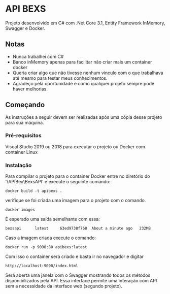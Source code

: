 # API BEXS

Projeto desenvolvido em C# com .Net Core 3.1, Entity Framework InMemory, Swagger e Docker.

## Notas

* Nunca trabalhei com C#
* Banco inMemory apenas para facilitar não criar mais um container docker
* Queria criar algo que não tivesse nenhum vínculo com o que trabalhava até mesmo para testar meus conhecimentos.
* Agradeço pela oportunidade e como qualquer projeto sempre pode haver melhorias.

## Começando

As instruções a seguir devem ser realizadas após uma cópia desse projeto para sua máquina.

### Pré-requisitos

Visual Studio 2019 ou 2018 para executar o projeto ou Docker com container Linux

### Instalação

Para compilar o projeto para o container Docker entre no diretório do '\APIBex\BexsAPI' e execute o seguinte comando:

```
docker build -t apibexs . 
```

verifique se foi criada uma imagem para o projeto com o comando. 

```
docker images
```

É esperado uma saída semelhante com essa:

```
bexsapi      latest     63ed9738f768  About a minute ago   232MB
```

Caso a imagem criada execute o comando:

```
docker run -p 9090:80 apibexs:latest 
```

Com isso o container será criado e basta ir no navegador e digitar 

```
http://localhost:9090/index.html
```

Será aberta uma janela com o Swagger mostrando todos os métodos disponibilizados pela API. Essa interface permite uma
interação com API sem a necessidade da interface web (segundo projeto).

